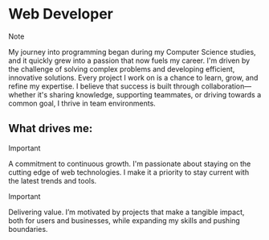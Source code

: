 # Web Developer

> [!NOTE]
> My journey into programming began during my Computer Science studies, and it quickly grew into a passion that now fuels my career. I'm driven by the challenge of solving complex problems and developing efficient, innovative solutions. Every project I work on is a chance to learn, grow, and refine my expertise. I believe that success is built through collaboration—whether it's sharing knowledge, supporting teammates, or driving towards a common goal, I thrive in team environments.

## What drives me:

> [!IMPORTANT]
> A commitment to continuous growth. I'm passionate about staying on the cutting edge of web technologies. I make it a priority to stay current with the latest trends and tools.

> [!IMPORTANT]
> Delivering value. I’m motivated by projects that make a tangible impact, both for users and businesses, while expanding my skills and pushing boundaries.
